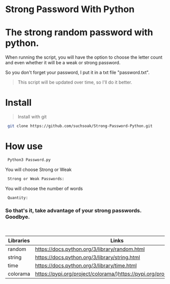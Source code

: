 # Strong Password With Python
# The strong random password with python.

 When running the script, you will have the option to choose the letter count and even whether it will be a weak or strong password.
 
So you don't forget your password, I put it in a txt file "password.txt".

> This script will be updated over time, so I'll do it better.

# Install

> Install with git

```sh
 git clone https://github.com/suchsoak/Strong-Password-Python.git
```

# How use

```sh
 Python3 Password.py
```
You will choose Strong or Weak

```sh
 Strong or Weak Passwords:
```

You will choose the number of words

```sh
 Quantity:
```
### So that's it, take advantage of your strong passwords. Goodbye.

<br>

| Libraries |  Links |
| ------ | ------ |
| random | https://docs.python.org/3/library/random.html 
| string| https://docs.python.org/3/library/string.html 
| time | https://docs.python.org/3/library/time.html
| colorama | https://pypi.org/project/colorama/)https://pypi.org/project/colorama/
